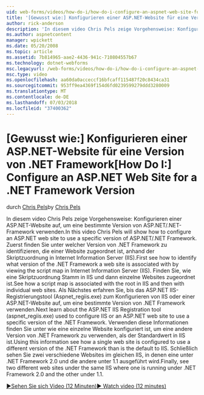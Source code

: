 ```yaml
---
uid: web-forms/videos/how-do-i/how-do-i-configure-an-aspnet-web-site-for-a-net-framework-version
title: '[Gewusst wie:] Konfigurieren einer ASP.NET-Website für eine Version von .NET Framework | Microsoft-Dokumentation'
author: rick-anderson
description: 'In diesem video Chris Pels zeige Vorgehensweise: Konfigurieren einer ASP.NET-Website auf, um eine bestimmte Version von ASP.NET/.NET-Framework verwenden. Zunächst erfahren Sie, wie welche v identifiziert...'
ms.author: aspnetcontent
manager: wpickett
ms.date: 05/20/2008
ms.topic: article
ms.assetid: 7b814965-aae2-4436-941c-710804557b67
ms.technology: dotnet-webforms
msc.legacyurl: /web-forms/videos/how-do-i/how-do-i-configure-an-aspnet-web-site-for-a-net-framework-version
msc.type: video
ms.openlocfilehash: aa60da0acceccf16bfcaff115487f20c8434ca31
ms.sourcegitcommit: 953ff9ea4369f154d6fd0239599279ddd3280009
ms.translationtype: MT
ms.contentlocale: de-DE
ms.lasthandoff: 07/03/2018
ms.locfileid: "37400362"
---
```

<a name="how-do-i-configure-an-aspnet-web-site-for-a-net-framework-version"></a><span data-ttu-id="98a28-104">[Gewusst wie:] Konfigurieren einer ASP.NET-Website für eine Version von .NET Framework</span><span class="sxs-lookup"><span data-stu-id="98a28-104">[How Do I:] Configure an ASP.NET Web Site for a .NET Framework Version</span></span>
====================
<span data-ttu-id="98a28-105">durch [Chris Pels](https://twitter.com/chrispels)</span><span class="sxs-lookup"><span data-stu-id="98a28-105">by [Chris Pels](https://twitter.com/chrispels)</span></span>

<span data-ttu-id="98a28-106">In diesem video Chris Pels zeige Vorgehensweise: Konfigurieren einer ASP.NET-Website auf, um eine bestimmte Version von ASP.NET/.NET-Framework verwenden.</span><span class="sxs-lookup"><span data-stu-id="98a28-106">In this video Chris Pels will show how to configure an ASP.NET web site to use a specific version of ASP.NET/.NET Framework.</span></span> <span data-ttu-id="98a28-107">Zuerst finden Sie unter welcher Version von .NET Framework zu identifizieren, die einer Website zugeordnet ist, anhand der Skriptzuordnung in Internet Information Server (IIS).</span><span class="sxs-lookup"><span data-stu-id="98a28-107">First see how to identify what version of the .NET Framework a web site is associated with by viewing the script map in Internet Information Server (IIS).</span></span> <span data-ttu-id="98a28-108">Finden Sie, wie eine Skriptzuordnung Stamm in IIS und dann einzelne Websites zugeordnet ist.</span><span class="sxs-lookup"><span data-stu-id="98a28-108">See how a script map is associated with the root in IIS and then with individual web sites.</span></span> <span data-ttu-id="98a28-109">Als Nächstes erfahren Sie, bis das ASP.NET IIS-Registrierungstool (Aspnet\_regiis.exe) zum Konfigurieren von IIS oder einer ASP.NET-Website auf, um eine bestimmte Version von .NET Framework verwenden.</span><span class="sxs-lookup"><span data-stu-id="98a28-109">Next learn about the ASP.NET IIS Registration tool (aspnet\_regiis.exe) used to configure IIS or an ASP.NET web site to use a specific version of the .NET Framework.</span></span> <span data-ttu-id="98a28-110">Verwenden diese Informationen finden Sie unter wie eine einzelne Website konfiguriert ist, um eine andere Version von .NET Framework zu verwenden, als der Standardwert in IIS ist.</span><span class="sxs-lookup"><span data-stu-id="98a28-110">Using this information see how a single web site is configured to use a different version of the .NET Framework than is the default to IIS.</span></span> <span data-ttu-id="98a28-111">Schließlich sehen Sie zwei verschiedene Websites im gleichen IIS, in denen eine unter .NET Framework 2.0 und die andere unter 1.1 ausgeführt wird.</span><span class="sxs-lookup"><span data-stu-id="98a28-111">Finally, see two different web sites under the same IIS where one is running under .NET Framework 2.0 and the other under 1.1.</span></span>

[<span data-ttu-id="98a28-112">&#9654;Sehen Sie sich Video (12 Minuten)</span><span class="sxs-lookup"><span data-stu-id="98a28-112">&#9654; Watch video (12 minutes)</span></span>](https://channel9.msdn.com/Blogs/ASP-NET-Site-Videos/how-do-i-configure-an-aspnet-web-site-for-a-net-framework-version)
